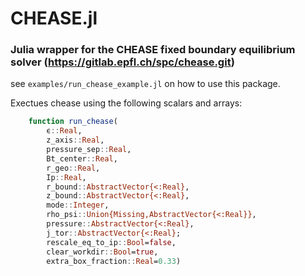 # CHEASE.jl
### Julia wrapper for the CHEASE fixed boundary equilibrium solver (https://gitlab.epfl.ch/spc/chease.git)

see `examples/run_chease_example.jl` on how to use this package.

Exectues chease using the following scalars and arrays:
```julia
    function run_chease(
        ϵ::Real,
        z_axis::Real,
        pressure_sep::Real,
        Bt_center::Real,
        r_geo::Real,
        Ip::Real,
        r_bound::AbstractVector{<:Real},
        z_bound::AbstractVector{<:Real},
        mode::Integer,
        rho_psi::Union{Missing,AbstractVector{<:Real}},
        pressure::AbstractVector{<:Real},
        j_tor::AbstractVector{<:Real};
        rescale_eq_to_ip::Bool=false,
        clear_workdir::Bool=true,
        extra_box_fraction::Real=0.33)
```
